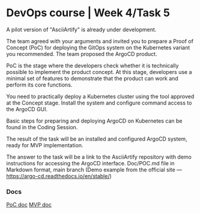 # DevOps course | Week 4/Task 5

A pilot version of "AsciiArtify" is already under development.

The team agreed with your arguments and invited you to prepare a Proof of Concept (PoC) for deploying the GitOps system on the Kubernetes variant you recommended. The team proposed the ArgoCD product.

PoC is the stage where the developers check whether it is technically possible to implement the product concept. At this stage, developers use a minimal set of features to demonstrate that the product can work and perform its core functions.

You need to practically deploy a Kubernetes cluster using the tool approved at the Concept stage. Install the system and configure command access to the ArgoCD GUI.

Basic steps for preparing and deploying ArgoCD on Kubernetes can be found in the Coding Session.

The result of the task will be an installed and configured ArgoCD system, ready for MVP implementation.

The answer to the task will be a link to the AsciiArtify repository with demo instructions for accessing the ArgoCD interface. Doc/POC.md file in Markdown format, main branch (Demo example from the official site — https://argo-cd.readthedocs.io/en/stable/)

### Docs

[PoC doc](./doc/POC.md)
[MVP doc](./doc/MVP.md)
